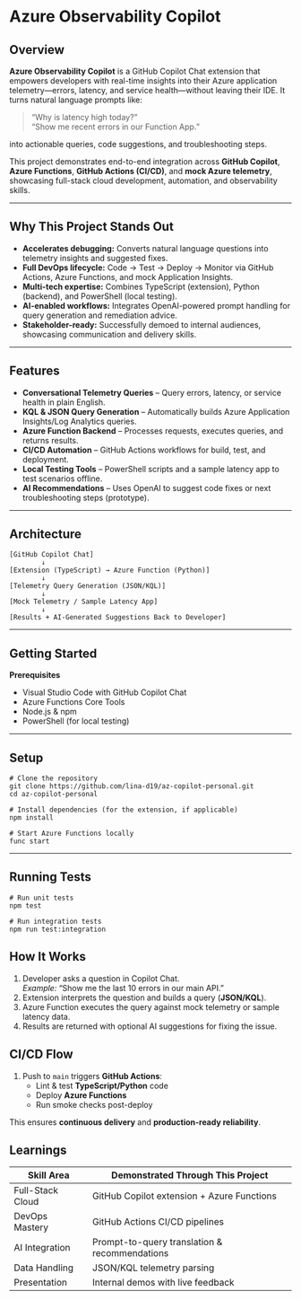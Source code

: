 # Azure Observability Copilot

## Overview  
**Azure Observability Copilot** is a GitHub Copilot Chat extension that empowers developers with real-time insights into their Azure application telemetry—errors, latency, and service health—without leaving their IDE. It turns natural language prompts like:  

> “Why is latency high today?”  
> “Show me recent errors in our Function App.”  

into actionable queries, code suggestions, and troubleshooting steps.  

This project demonstrates end-to-end integration across **GitHub Copilot**, **Azure Functions**, **GitHub Actions (CI/CD)**, and **mock Azure telemetry**, showcasing full-stack cloud development, automation, and observability skills.

---

## Why This Project Stands Out

- **Accelerates debugging:** Converts natural language questions into telemetry insights and suggested fixes.  
- **Full DevOps lifecycle:** Code → Test → Deploy → Monitor via GitHub Actions, Azure Functions, and mock Application Insights.  
- **Multi-tech expertise:** Combines TypeScript (extension), Python (backend), and PowerShell (local testing).  
- **AI-enabled workflows:** Integrates OpenAI-powered prompt handling for query generation and remediation advice.  
- **Stakeholder-ready:** Successfully demoed to internal audiences, showcasing communication and delivery skills.  

---

## Features

- **Conversational Telemetry Queries** – Query errors, latency, or service health in plain English.  
- **KQL & JSON Query Generation** – Automatically builds Azure Application Insights/Log Analytics queries.  
- **Azure Function Backend** – Processes requests, executes queries, and returns results.  
- **CI/CD Automation** – GitHub Actions workflows for build, test, and deployment.  
- **Local Testing Tools** – PowerShell scripts and a sample latency app to test scenarios offline.  
- **AI Recommendations** – Uses OpenAI to suggest code fixes or next troubleshooting steps (prototype).  

---

## Architecture

```text
[GitHub Copilot Chat]
        ↓
[Extension (TypeScript) → Azure Function (Python)]
        ↓
[Telemetry Query Generation (JSON/KQL)]
        ↓
[Mock Telemetry / Sample Latency App]
        ↓
[Results + AI-Generated Suggestions Back to Developer]
```
---

## Getting Started
**Prerequisites**
- Visual Studio Code with GitHub Copilot Chat
- Azure Functions Core Tools
- Node.js & npm
- PowerShell (for local testing)

---

## Setup

```
# Clone the repository
git clone https://github.com/lina-d19/az-copilot-personal.git
cd az-copilot-personal

# Install dependencies (for the extension, if applicable)
npm install

# Start Azure Functions locally
func start
```
---
## Running Tests

```
# Run unit tests
npm test

# Run integration tests
npm run test:integration
```


## How It Works

1. Developer asks a question in Copilot Chat.  
   *Example:* “Show me the last 10 errors in our main API.”
2. Extension interprets the question and builds a query (**JSON/KQL**).
3. Azure Function executes the query against mock telemetry or sample latency data.
4. Results are returned with optional AI suggestions for fixing the issue.

## CI/CD Flow

1. Push to `main` triggers **GitHub Actions**:
   - Lint & test **TypeScript/Python** code
   - Deploy **Azure Functions**
   - Run smoke checks post-deploy

This ensures **continuous delivery** and **production-ready reliability**.

## Learnings

| Skill Area         | Demonstrated Through This Project                 |
|--------------------|---------------------------------------------------|
| Full-Stack Cloud   | GitHub Copilot extension + Azure Functions        |
| DevOps Mastery     | GitHub Actions CI/CD pipelines                    |
| AI Integration     | Prompt-to-query translation & recommendations     |
| Data Handling      | JSON/KQL telemetry parsing                        |
| Presentation       | Internal demos with live feedback                 |


